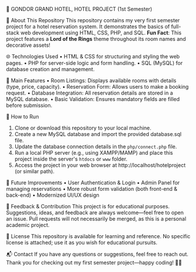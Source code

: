 🏨 GONDOR GRAND HOTEL, HOTEL PROJECT (1st Semester)

📘 About This Repository
This repository contains my very first semester project for a hotel reservation system. 
It demonstrates the basics of full-stack web development using HTML, CSS, PHP, and SQL.
**Fun Fact**: This project features a **Lord of the Rings** theme throughout its room names and decorative assets!

🌐 Technologies Used
• HTML & CSS for structuring and styling the web pages.
• PHP for server-side logic and form handling.
• SQL (MySQL) for database creation and management.

📂 Main Features
• Room Listings: Displays available rooms with details (type, price, capacity).
• Reservation Form: Allows users to make a booking request.
• Database Integration: All reservation details are stored in a MySQL database.
• Basic Validation: Ensures mandatory fields are filled before submission.

📌 How to Run
1. Clone or download this repository to your local machine.
2. Create a new MySQL database and import the provided database.sql file.
3. Update the database connection details in the `php/connect.php` file.
4. Run a local PHP server (e.g., using XAMPP/MAMP) and place this project inside the server's `htdocs` or `www` folder.
5. Access the project in your web browser at http://localhost/hotelproject (or similar path).

📌 Future Improvements
• User Authentication & Login
• Admin Panel for managing reservations
• More robust form validation (both front-end & back-end)
• Modernized UI/UX design

📌 Feedback & Contribution
This project is for educational purposes. 
Suggestions, ideas, and feedback are always welcome—feel free to open an issue. 
Pull requests will not necessarily be merged, as this is a personal academic project.

📌 License
This repository is available for learning and reference. 
No specific license is attached; use it as you wish for educational pursuits.

📬 Contact 
If you have any questions or suggestions, feel free to reach out. 
Thank you for checking out my first semester project—happy coding! 🚀🎉
